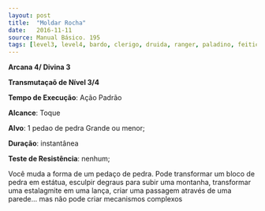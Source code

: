 ```yaml
---
layout: post
title:  "Moldar Rocha"
date:   2016-11-11
source: Manual Básico. 195
tags: [level3, level4, bardo, clerigo, druida, ranger, paladino, feiticeiro, mago, transmutacao]
---
```


**Arcana 4/ Divina 3**

**Transmutaçaõ de Nível 3/4**

**Tempo de Execução**: Ação Padrão

**Alcance**: Toque

**Alvo**: 1 pedao de pedra Grande ou menor;

**Duração**: instantânea

**Teste de Resistência**: nenhum;

Você muda a forma de um pedaço de pedra. Pode transformar um bloco de pedra em estátua, esculpir degraus para subir uma montanha, transformar uma estalagmite em uma lança, criar uma passagem através de uma parede... mas não pode criar mecanismos complexos
